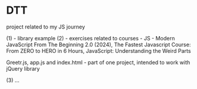 # DTT

project related to my JS journey

(1) - library example
(2) - exercises related to courses - JS - Modern JavaScript From The Beginning 2.0 (2024), The Fastest Javascript Course: From ZERO to HERO in 6 Hours, JavaScript: Understanding the Weird Parts

Greetr.js, app.js and index.html - part of one project, intended to work with jQuery library

(3) ...
